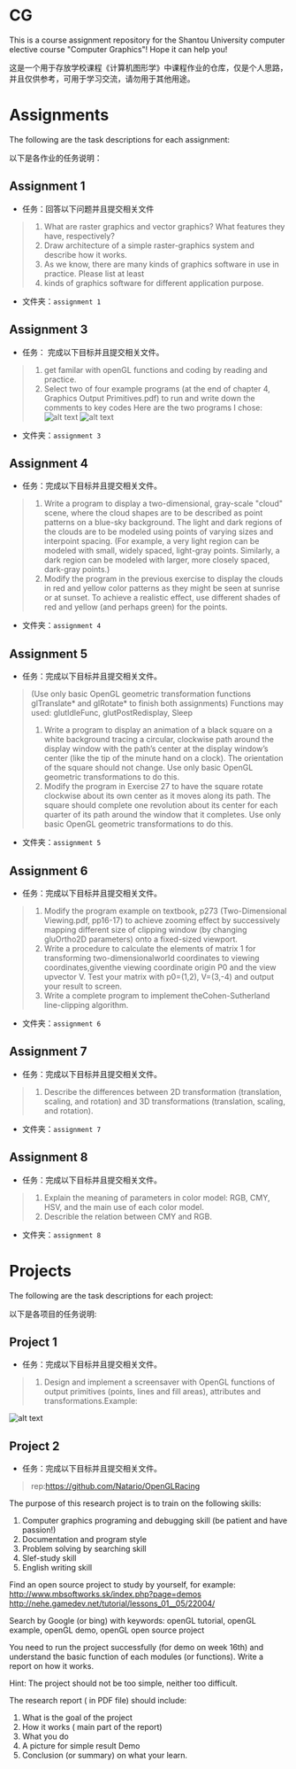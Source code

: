 <!--
 * @Author: hiddenSharp429 z404878860@163.com
 * @Date: 2024-11-04 18:35:53
 * @LastEditors: hiddenSharp429 z404878860@163.com
 * @LastEditTime: 2024-11-16 22:14:29
-->
# CG

This is a course assignment repository for the Shantou University computer elective course "Computer Graphics"! Hope it can help you!

这是一个用于存放学校课程《计算机图形学》中课程作业的仓库，仅是个人思路，并且仅供参考，可用于学习交流，请勿用于其他用途。

# Assignments
The following are the task descriptions for each assignment:

以下是各作业的任务说明：
## Assignment 1
- 任务：回答以下问题并且提交相关文件
> 1. What are raster graphics and vector graphics? What features they have, respectively?
> 2. Draw architecture of a simple raster-graphics system and describe how it works.
> 3. As we know, there are many kinds of graphics software in use in practice. Please list at least 
> 4. kinds of graphics software for different application purpose.
- 文件夹：`assignment 1`

## Assignment 3
- 任务： 完成以下目标并且提交相关文件。
> 1. get familar with openGL functions and coding by reading and practice.
> 2. Select two of four example programs (at the end of chapter 4, Graphics Output Primitives.pdf) to run and write down the comments to key codes
Here are the two programs I chose:
![alt text](img/assignment3_1.png)
![alt text](img/assignment3_2.png)
- 文件夹：`assignment 3`

## Assignment 4
- 任务：完成以下目标并且提交相关文件。
> 1. Write a program to display a two-dimensional, gray-scale "cloud" scene, where
the cloud shapes are to be described as point patterns on a blue-sky background.
The light and dark regions of the clouds are to be modeled using points of varying
sizes and interpoint spacing. (For example, a very light region can be modeled with
small, widely spaced, light-gray points. Similarly, a dark region can be modeled
with larger, more closely spaced, dark-gray points.)
> 2. Modify the program in the previous exercise to display the clouds in red and yellow
color patterns as they might be seen at sunrise or at sunset. To achieve a realistic
effect, use different shades of red and yellow (and perhaps green) for the points.
- 文件夹：`assignment 4`

## Assignment 5
- 任务：完成以下目标并且提交相关文件。
> (Use only basic OpenGL geometric transformation functions glTranslate* and glRotate* to finish both assignments)
> Functions may used: glutIdleFunc, glutPostRedisplay, Sleep
> 1. Write a program to display an animation of a black square on a white background tracing a circular, clockwise path around the display window with the path’s center at the display window’s center (like the tip of the minute hand on a clock). The orientation of the square should not change. Use only basic OpenGL geometric transformations to do this.
> 2. Modify the program in Exercise 27 to have the square rotate clockwise about its own center as it moves along its path. The square should complete one revolution about its center for each quarter of its path around the window that it completes. Use only basic OpenGL geometric transformations to do this.

- 文件夹：`assignment 5`

## Assignment 6
- 任务：完成以下目标并且提交相关文件。
> 1. Modify the program example on textbook, p273 (Two-Dimensional Viewing.pdf, pp16-17) to achieve zooming effect by successively mapping different size of clipping window (by changing gluOrtho2D parameters) onto a fixed-sized viewport.
> 2. Write a procedure to calculate the elements of matrix 1 for transforming two-dimensionalworld coordinates to viewing coordinates,giventhe viewing coordinate origin P0 and the view upvector V. Test your matrix with p0=(1,2), V=(3,-4) and output your result to screen.
> 3. Write a complete program to implement theCohen-Sutherland line-clipping algorithm.
- 文件夹：`assignment 6`

## Assignment 7
- 任务：完成以下目标并且提交相关文件。
> 1. Describe the differences between 2D transformation (translation, scaling, and rotation) and 3D transformations (translation, scaling, and rotation).


- 文件夹：`assignment 7`

## Assignment 8
- 任务：完成以下目标并且提交相关文件。
> 1. Explain the meaning of parameters in color model: RGB, CMY, HSV, and the main use of each color model.
> 2. Describle the relation between CMY and RGB.

- 文件夹：`assignment 8`

# Projects
The following are the task descriptions for each project:

以下是各项目的任务说明:
## Project 1
- 任务：完成以下目标并且提交相关文件。
> 1. Design and implement a screensaver with OpenGL functions of output primitives (points, lines and fill areas), attributes and transformations.Example:

![alt text](img/project1.png)

## Project 2
- 任务：完成以下目标并且提交相关文件。
> rep:https://github.com/Natario/OpenGLRacing
> 
The purpose of this research project is to train on the following skills:
1. Computer graphics programing and debugging skill (be patient and have passion!)
2. Documentation and program style
3. Problem solving by searching skill
4. Slef-study skill
5. English writing skill

Find an open source project to study by yourself, for example:
http://www.mbsoftworks.sk/index.php?page=demos
http://nehe.gamedev.net/tutorial/lessons_01__05/22004/

Search by Google (or bing) with keywords: openGL tutorial, openGL example, openGL demo, openGL open source project

You need to run the project successfully (for demo on week 16th) and understand the basic function of each modules (or functions). Write a report on how it works.

Hint: The project should not be too simple, neither too difficult.

The research report ( in PDF file) should include:
1. What is the goal of the project
2. How it works ( main part of the report)
3. What you do
4. A picture for simple result Demo
5. Conclusion (or summary) on what your learn.

